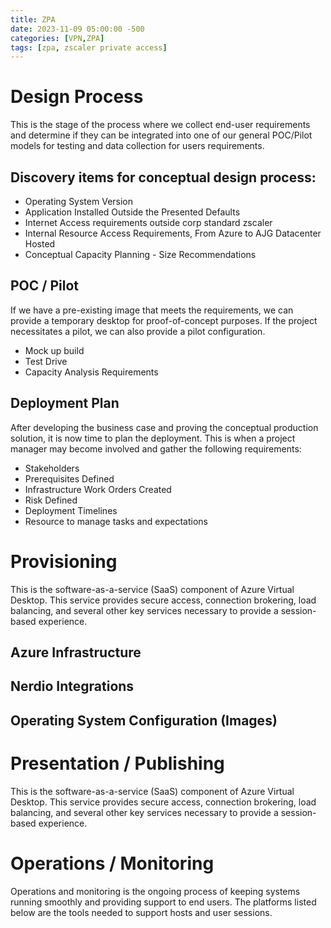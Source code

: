 ```yaml
---
title: ZPA
date: 2023-11-09 05:00:00 -500
categories: [VPN,ZPA]
tags: [zpa, zscaler private access]
---
```


# Design Process

This is the stage of the process where we collect end-user requirements and determine if they can be integrated into one of our general POC/Pilot models for testing and data collection for users requirements.

## Discovery items for conceptual design process:

- Operating System Version
- Application Installed Outside the Presented Defaults
- Internet Access requirements outside corp standard zscaler
- Internal Resource Access Requirements, From Azure to AJG Datacenter Hosted
- Conceptual Capacity Planning - Size Recommendations

## POC / Pilot

If we have a pre-existing image that meets the requirements, we can provide a temporary desktop for proof-of-concept purposes. If the project necessitates a pilot, we can also provide a pilot configuration.

- Mock up build
- Test Drive
- Capacity Analysis Requirements

## Deployment Plan

After developing the business case and proving the conceptual production solution, it is now time to plan the deployment. This is when a project manager may become involved and gather the following requirements:

- Stakeholders
- Prerequisites Defined
- Infrastructure Work Orders Created
- Risk Defined
- Deployment Timelines
- Resource to manage tasks and expectations

# Provisioning

This is the software-as-a-service (SaaS) component of Azure Virtual Desktop. This service provides secure access, connection brokering, load balancing, and several other key services necessary to provide a session-based experience.

## Azure Infrastructure

## Nerdio Integrations

## Operating System Configuration (Images)

# Presentation / Publishing
This is the software-as-a-service (SaaS) component of Azure Virtual Desktop. This service provides secure access, connection brokering, load balancing, and several other key services necessary to provide a session-based experience.

# Operations / Monitoring
Operations and monitoring is the ongoing process of keeping systems running smoothly and providing support to end users. The platforms listed below are the tools needed to support hosts and user sessions.
